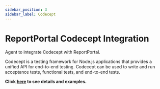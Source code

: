 ```yaml
---
sidebar_position: 3
sidebar_label: Codecept
---
```


# ReportPortal Codecept Integration

Agent to integrate Codecept with ReportPortal.

Codecept is a testing framework for Node.js applications that provides a unified API for end-to-end testing. Codecept can be used to write and run acceptance tests, functional tests, and end-to-end tests.

**Click [here](https://github.com/reportportal/agent-js-codecept) to see details and examples.**
